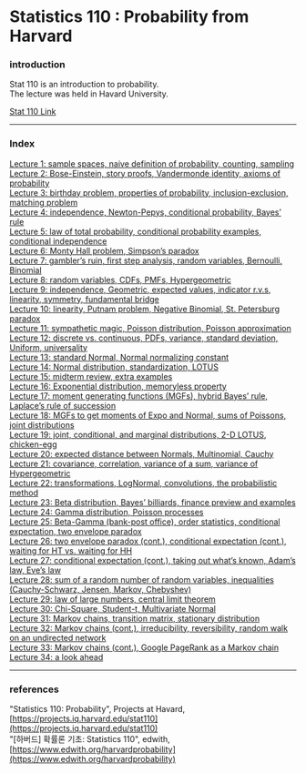 # Statistics 110 : Probability from Harvard

### introduction  
  
Stat 110 is an introduction to probability.  
The lecture was held in Havard University.  
  
[Stat 110 Link](https://projects.iq.harvard.edu/stat110)  
  
---
  
### Index  
[Lecture 1: sample spaces, naive definition of probability, counting, sampling](https://github.com/momentum1993/Data_science_from_scratch/blob/master/Harvard_Statistics_110_Probability/Chap1.%20Probabability%20and%20Counting.ipynb)  
[Lecture 2: Bose-Einstein, story proofs, Vandermonde identity, axioms of probability](https://github.com/momentum1993/Data_science_from_scratch/blob/master/Harvard_Statistics_110_Probability/Chap2.%20Story%20Proofs%2C%20Axioms%20of%20Probability.ipynb)  
[Lecture 3: birthday problem, properties of probability, inclusion-exclusion, matching problem](https://github.com/momentum1993/Data_science_from_scratch/blob/master/Harvard_Statistics_110_Probability/Chap3.%20Birthday%20Problem%2C%20Properties%20of%20Probability.ipynb)  
[Lecture 4: independence, Newton-Pepys, conditional probability, Bayes’ rule](https://github.com/momentum1993/Data_science_from_scratch/blob/master/Harvard_Statistics_110_Probability/Chap4.%20Conditional%20Probability.ipynb)  
[Lecture 5: law of total probability, conditional probability examples, conditional independence](https://github.com/momentum1993/Data_science_from_scratch/blob/master/Harvard_Statistics_110_Probability/Chap5.%20Conditioning%20Continued%2C%20Law%20of%20Total%20Probability.ipynb)  
[Lecture 6: Monty Hall problem, Simpson’s paradox](https://github.com/momentum1993/Data_science_from_scratch/blob/master/Harvard_Statistics_110_Probability/Chap6.%20Monty%20Hall%2C%20Simpson's%20Paradox.ipynb)  
[Lecture 7: gambler’s ruin, first step analysis, random variables, Bernoulli, Binomial](https://github.com/momentum1993/Data_science_from_scratch/blob/master/Harvard_Statistics_110_Probability/Chap7.%20Gambler's%20Ruin%20and%20Random%20Variables.ipynb)  
[Lecture 8: random variables, CDFs, PMFs, Hypergeometric](https://github.com/momentum1993/Data_science_from_scratch/blob/master/Harvard_Statistics_110_Probability/Chap8.%20Random%20Variables%20and%20Their%20Distributions.ipynb)  
[Lecture 9: independence, Geometric, expected values, indicator r.v.s, linearity, symmetry, fundamental bridge](https://github.com/momentum1993/Data_science_from_scratch/blob/master/Harvard_Statistics_110_Probability/Chap9.%20Expectation%2C%20Indicator%20Random%20Variables%2C%20Linearity.ipynb)  
[Lecture 10: linearity, Putnam problem, Negative Binomial, St. Petersburg paradox](https://github.com/momentum1993/Data_science_from_scratch/blob/master/Harvard_Statistics_110_Probability/Chap10.%20Expectation%20Continued.ipynb)  
[Lecture 11: sympathetic magic, Poisson distribution, Poisson approximation](https://github.com/momentum1993/Data_science_from_scratch/blob/master/Harvard_Statistics_110_Probability/Chap11.%20The%20Poisson%20distribution.ipynb)  
[Lecture 12: discrete vs. continuous, PDFs, variance, standard deviation, Uniform, universality](https://github.com/momentum1993/Data_science_from_scratch/blob/master/Harvard_Statistics_110_Probability/Chap12.%20Discrete%20vs.%20Continuous%2C%20the%20Uniform.ipynb)  
[Lecture 13: standard Normal, Normal normalizing constant](https://github.com/momentum1993/Data_science_from_scratch/blob/master/Harvard_Statistics_110_Probability/Chap13.%20Normal%20Distribution.ipynb)  
[Lecture 14: Normal distribution, standardization, LOTUS](https://github.com/momentum1993/Data_science_from_scratch/blob/master/Harvard_Statistics_110_Probability/Chap14.%20Location%2C%20Scale%2C%20and%20LOTUS.ipynb)  
[Lecture 15: midterm review, extra examples](https://github.com/momentum1993/Data_science_from_scratch/blob/master/Harvard_Statistics_110_Probability/Chap15.%20Midterm%20Review.ipynb)  
[Lecture 16: Exponential distribution, memoryless property](https://github.com/momentum1993/Data_science_from_scratch/blob/master/Harvard_Statistics_110_Probability/Chap16.%20Exponential%20Distribution.ipynb)   
[Lecture 17: moment generating functions (MGFs), hybrid Bayes’ rule, Laplace’s rule of succession](https://github.com/momentum1993/Data_science_from_scratch/blob/master/Harvard_Statistics_110_Probability/Chap17.%20Moment%20Generating%20Functions.ipynb)  
[Lecture 18: MGFs to get moments of Expo and Normal, sums of Poissons, joint distributions](https://github.com/momentum1993/Data_science_from_scratch/blob/master/Harvard_Statistics_110_Probability/Chap18.%20MGFs%20Continued.ipynb)  
[Lecture 19: joint, conditional, and marginal distributions, 2-D LOTUS, chicken-egg](https://github.com/momentum1993/Data_science_from_scratch/blob/master/Harvard_Statistics_110_Probability/Chap19.%20Joint%2C%20Conditional%2C%20and%20Marginal%20Distributions.ipynb)  
[Lecture 20: expected distance between Normals, Multinomial, Cauchy](https://github.com/momentum1993/Data_science_from_scratch/blob/master/Harvard_Statistics_110_Probability/Chap20.%20Multinomial%20and%20Cauchy.ipynb)  
[Lecture 21: covariance, correlation, variance of a sum, variance of Hypergeometric](https://github.com/momentum1993/Data_science_from_scratch/blob/master/Harvard_Statistics_110_Probability/Chap21.%20Covariance%20and%20Correlation.ipynb)  
[Lecture 22: transformations, LogNormal, convolutions, the probabilistic method](https://github.com/momentum1993/Data_science_from_scratch/blob/master/Harvard_Statistics_110_Probability/Chap22.%20Transformations%20and%20Convolutions.ipynb)  
[Lecture 23: Beta distribution, Bayes’ billiards, finance preview and examples](https://github.com/momentum1993/Data_science_from_scratch/blob/master/Harvard_Statistics_110_Probability/Chap23.%20Beta%20distribution.ipynb)  
[Lecture 24: Gamma distribution, Poisson processes](https://github.com/momentum1993/Data_science_from_scratch/blob/master/Harvard_Statistics_110_Probability/Chap24.%20Gamma%20distribution%20and%20Poisson%20process.ipynb)  
[Lecture 25: Beta-Gamma (bank-post office), order statistics, conditional expectation, two envelope paradox](https://github.com/momentum1993/Data_science_from_scratch/blob/master/Harvard_Statistics_110_Probability/Chap25.%20Order%20Statistics%20and%20Conditional%20Expectations.ipynb)  
[Lecture 26: two envelope paradox (cont.), conditional expectation (cont.), waiting for HT vs. waiting for HH](https://github.com/momentum1993/Data_science_from_scratch/blob/master/Harvard_Statistics_110_Probability/Chap26.%20Conditional%20Expectation%20Continuted.ipynb)  
[Lecture 27: conditional expectation (cont.), taking out what’s known, Adam’s law, Eve’s law](https://github.com/momentum1993/Data_science_from_scratch/blob/master/Harvard_Statistics_110_Probability/Chap27.%20Conditional%20Expectation%20given%20an%20R.V..ipynb)  
[Lecture 28: sum of a random number of random variables, inequalities (Cauchy-Schwarz, Jensen, Markov, Chebyshev)](https://github.com/momentum1993/Data_science_from_scratch/blob/master/Harvard_Statistics_110_Probability/Chap28.%20Inequalities.ipynb)  
[Lecture 29: law of large numbers, central limit theorem](https://github.com/momentum1993/Data_science_from_scratch/blob/master/Harvard_Statistics_110_Probability/Chap29.%20Law%20of%20Large%20Numbers%20and%20Central%20Limit%20Theorem.ipynb)  
[Lecture 30: Chi-Square, Student-t, Multivariate Normal](https://github.com/momentum1993/Data_science_from_scratch/blob/master/Harvard_Statistics_110_Probability/Chap30.%20Chi-Square%2C%20Student-t%2C%20Multivariate%20Normal.ipynb)  
[Lecture 31: Markov chains, transition matrix, stationary distribution](https://github.com/momentum1993/Data_science_from_scratch/blob/master/Harvard_Statistics_110_Probability/Chap31.%20Markov%20Chains.ipynb)  
[Lecture 32: Markov chains (cont.), irreducibility, reversibility, random walk on an undirected network](https://github.com/momentum1993/Data_science_from_scratch/blob/master/Harvard_Statistics_110_Probability/Chap32.%20Markov%20Chains%20Continued.ipynb)  
[Lecture 33: Markov chains (cont.), Google PageRank as a Markov chain](https://github.com/momentum1993/Data_science_from_scratch/blob/master/Harvard_Statistics_110_Probability/Chap33.%20Markov%20Chains%20Continued%20Further.ipynb)  
[Lecture 34: a look ahead](https://github.com/momentum1993/Data_science_from_scratch/blob/master/Harvard_Statistics_110_Probability/Chap34.%20A%20Look%20Ahead.ipynb)  
  
---  
  
### references  
  
"Statistics 110: Probability", Projects at Havard, [https://projects.iq.harvard.edu/stat110](https://projects.iq.harvard.edu/stat110)  
"[하버드] 확률론 기초: Statistics 110",  edwith, [https://www.edwith.org/harvardprobability](https://www.edwith.org/harvardprobability)   
